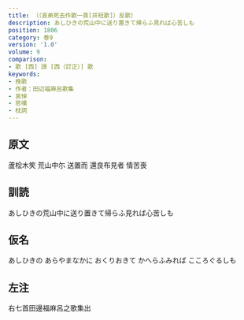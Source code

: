 ```yaml
---
title: （（哀弟死去作歌一首[并短歌]）反歌）
description: あしひきの荒山中に送り置きて帰らふ見れば心苦しも
position: 1806
category: 巻9
version: '1.0'
volume: 9
comparison:
- 歌 [西] 謌 [西（訂正）] 歌
keywords:
- 挽歌
- 作者：田辺福麻呂歌集
- 哀悼
- 悲嘆
- 枕詞
---
```


## 原文

蘆桧木笶 荒山中尓 送置而 還良布見者 情苦喪

## 訓読

あしひきの荒山中に送り置きて帰らふ見れば心苦しも

## 仮名

あしひきの あらやまなかに おくりおきて かへらふみれば こころぐるしも

## 左注

右七首田邊福麻呂之歌集出
